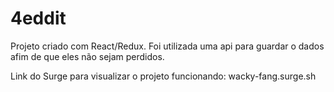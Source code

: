 # 4eddit

Projeto criado com React/Redux. Foi utilizada uma api para guardar o dados afim de que eles não sejam perdidos.

Link do Surge para visualizar o projeto funcionando: wacky-fang.surge.sh

